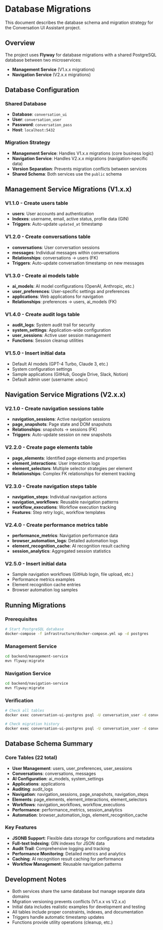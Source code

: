 # Database Migrations

This document describes the database schema and migration strategy for the Conversation UI Assistant project.

## Overview

The project uses **Flyway** for database migrations with a shared PostgreSQL database between two microservices:
- **Management Service** (V1.x.x migrations)
- **Navigation Service** (V2.x.x migrations)

## Database Configuration

### Shared Database
- **Database**: `conversation_ui`
- **User**: `conversation_user`
- **Password**: `conversation_pass`
- **Host**: `localhost:5432`

### Migration Strategy
- **Management Service**: Handles V1.x.x migrations (core business logic)
- **Navigation Service**: Handles V2.x.x migrations (navigation-specific data)
- **Version Separation**: Prevents migration conflicts between services
- **Shared Schema**: Both services use the `public` schema

## Management Service Migrations (V1.x.x)

### V1.1.0 - Create users table
- **users**: User accounts and authentication
- **Indexes**: username, email, active status, profile data (GIN)
- **Triggers**: Auto-update `updated_at` timestamp

### V1.2.0 - Create conversations table
- **conversations**: User conversation sessions
- **messages**: Individual messages within conversations
- **Relationships**: conversations → users (FK)
- **Triggers**: Auto-update conversation timestamp on new messages

### V1.3.0 - Create ai models table
- **ai_models**: AI model configurations (OpenAI, Anthropic, etc.)
- **user_preferences**: User-specific settings and preferences
- **applications**: Web applications for navigation
- **Relationships**: preferences → users, ai_models (FK)

### V1.4.0 - Create audit logs table
- **audit_logs**: System audit trail for security
- **system_settings**: Application-wide configuration
- **user_sessions**: Active user session management
- **Functions**: Session cleanup utilities

### V1.5.0 - Insert initial data
- Default AI models (GPT-4 Turbo, Claude 3, etc.)
- System configuration settings
- Sample applications (GitHub, Google Drive, Slack, Notion)
- Default admin user (username: `admin`)

## Navigation Service Migrations (V2.x.x)

### V2.1.0 - Create navigation sessions table
- **navigation_sessions**: Active navigation sessions
- **page_snapshots**: Page state and DOM snapshots
- **Relationships**: snapshots → sessions (FK)
- **Triggers**: Auto-update session on new snapshots

### V2.2.0 - Create page elements table
- **page_elements**: Identified page elements and properties
- **element_interactions**: User interaction logs
- **element_selectors**: Multiple selector strategies per element
- **Relationships**: Complex FK relationships for element tracking

### V2.3.0 - Create navigation steps table
- **navigation_steps**: Individual navigation actions
- **navigation_workflows**: Reusable navigation patterns
- **workflow_executions**: Workflow execution tracking
- **Features**: Step retry logic, workflow templates

### V2.4.0 - Create performance metrics table
- **performance_metrics**: Navigation performance data
- **browser_automation_logs**: Detailed automation logs
- **element_recognition_cache**: AI recognition result caching
- **session_analytics**: Aggregated session statistics

### V2.5.0 - Insert initial data
- Sample navigation workflows (GitHub login, file upload, etc.)
- Performance metrics examples
- Element recognition cache entries
- Browser automation log samples

## Running Migrations

### Prerequisites
```bash
# Start PostgreSQL database
docker-compose -f infrastructure/docker-compose.yml up -d postgres
```

### Management Service
```bash
cd backend/management-service
mvn flyway:migrate
```

### Navigation Service
```bash
cd backend/navigation-service
mvn flyway:migrate
```

### Verification
```bash
# Check all tables
docker exec conversation-ui-postgres psql -U conversation_user -d conversation_ui -c "\dt"

# Check migration history
docker exec conversation-ui-postgres psql -U conversation_user -d conversation_ui -c "SELECT version, description, installed_on FROM flyway_schema_history ORDER BY installed_rank;"
```

## Database Schema Summary

### Core Tables (22 total)
- **User Management**: users, user_preferences, user_sessions
- **Conversations**: conversations, messages
- **AI Configuration**: ai_models, system_settings
- **Applications**: applications
- **Auditing**: audit_logs
- **Navigation**: navigation_sessions, page_snapshots, navigation_steps
- **Elements**: page_elements, element_interactions, element_selectors
- **Workflows**: navigation_workflows, workflow_executions
- **Performance**: performance_metrics, session_analytics
- **Automation**: browser_automation_logs, element_recognition_cache

### Key Features
- **JSONB Support**: Flexible data storage for configurations and metadata
- **Full-text Indexing**: GIN indexes for JSON data
- **Audit Trail**: Comprehensive logging and tracking
- **Performance Monitoring**: Detailed metrics and analytics
- **Caching**: AI recognition result caching for performance
- **Workflow Management**: Reusable navigation patterns

## Development Notes

- Both services share the same database but manage separate data domains
- Migration versioning prevents conflicts (V1.x.x vs V2.x.x)
- Initial data includes realistic examples for development and testing
- All tables include proper constraints, indexes, and documentation
- Triggers handle automatic timestamp updates
- Functions provide utility operations (cleanup, etc.)
